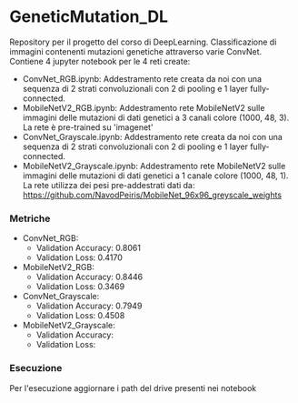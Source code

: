 # GeneticMutation_DL
Repository per il progetto del corso di DeepLearning. Classificazione di immagini contenenti mutazioni genetiche attraverso varie ConvNet.
Contiene 4 jupyter notebook per le 4 reti create:
  - ConvNet_RGB.ipynb: Addestramento rete creata da noi con una sequenza di 2 strati convoluzionali con 2 di pooling e 1 layer fully-connected.
  - MobileNetV2_RGB.ipynb: Addestramento rete MobileNetV2 sulle immagini delle mutazioni di dati genetici a 3 canali colore (1000, 48, 3). La rete è pre-trained su 'imagenet'
  - ConvNet_Grayscale.ipynb: Addestramento rete creata da noi con una sequenza di 2 strati convoluzionali con 2 di pooling e 1 layer fully-connected.
  - MobileNetV2_Grayscale.ipynb: Addestramento rete MobileNetV2 sulle immagini delle mutazioni di dati genetici a 1 canale colore (1000, 48, 1). La rete utilizza dei pesi pre-addestrati dati da: https://github.com/NavodPeiris/MobileNet_96x96_greyscale_weights

### Metriche

  - ConvNet_RGB:
      - Validation Accuracy: 0.8061
      - Validation Loss: 0.4170
  - MobileNetV2_RGB:
      - Validation Accuracy: 0.8446
      - Validation Loss: 0.3469
  - ConvNet_Grayscale:
      - Validation Accuracy: 0.7949
      - Validation Loss: 0.4508
  - MobileNetV2_Grayscale:
      - Validation Accuracy: 
      - Validation Loss:
   


### Esecuzione
Per l'esecuzione aggiornare i path del drive presenti nei notebook




  
